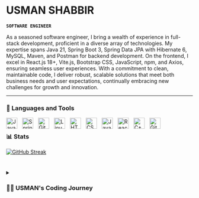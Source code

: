 #  USMAN SHABBIR

**`SOFTWARE ENGINEER`**

As a seasoned software engineer, I bring a wealth of experience in full-stack development, proficient in a diverse array of technologies. My expertise spans Java 21, Spring Boot 3, Spring Data JPA with Hibernate 6, MySQL, Maven, and Postman for backend development. On the frontend, I excel in React.js 18+, Vite.js, Bootstrap CSS, JavaScript, npm, and Axios, ensuring seamless user experiences. With a commitment to clean, maintainable code, I deliver robust, scalable solutions that meet both business needs and user expectations, continually embracing new challenges for growth and innovation.

---

### 🧰 Languages and Tools

<img align="left" alt="Java" width="30px" style="padding-right:10px;" src="https://cdn.jsdelivr.net/gh/devicons/devicon/icons/java/java-original.svg"/>
<img align="left" alt="Spring" width="30px" style="padding-right:10px;" src="https://cdn.jsdelivr.net/gh/devicons/devicon/icons/spring/spring-original.svg" />
<img align="left" alt="Git" width="30px" style="padding-right:10px;" src="https://cdn.jsdelivr.net/gh/devicons/devicon/icons/git/git-original.svg" />
<img align="left" alt="Linux" width="30px" style="padding-right:10px;" src="https://cdn.jsdelivr.net/gh/devicons/devicon/icons/linux/linux-original.svg" />
<img align="left" alt="HTML" width="30px" style="padding-right:10px;" src="https://cdn.jsdelivr.net/gh/devicons/devicon/icons/html5/html5-plain.svg" />
<img align="left" alt="CSS" width="30px" style="padding-right:10px;" src="https://cdn.jsdelivr.net/gh/devicons/devicon/icons/css3/css3-plain.svg" />
<img align="left" alt="JavaScript" width="30px" style="padding-right:10px;" src="https://cdn.jsdelivr.net/gh/devicons/devicon/icons/javascript/javascript-plain.svg" />
<img align="left" alt="React" width="30px" style="padding-right:10px;" src="https://cdn.jsdelivr.net/gh/devicons/devicon/icons/react/react-original.svg" />
<img align="left" alt="C++" width="30px" style="padding-right:10px;" src="https://cdn.jsdelivr.net/gh/devicons/devicon/icons/cplusplus/cplusplus-line.svg" />
<img align="left" alt="GitHub" width="30px" style="padding-right:10px;" src="https://cdn.jsdelivr.net/gh/devicons/devicon/icons/github/github-original.svg" />
<br />

### 📊 Stats
<a href="https://git.io/streak-stats"><img src="https://streak-stats.demolab.com?user=usmanshabbir&theme=dark&hide_border=true&hide_total_contributions=true" alt="GitHub Streak" /></a>

#

<details>
 <summary><h3>👨‍💻 USMAN's Coding Journey</h3></summary>
  As a full-stack developer, my journey in software engineering has been characterized by a dynamic blend of technical expertise and continuous learning. Armed with Java 21, Spring Boot 3, and Spring Data JPA (utilizing Hibernate 6), I've navigated the intricacies of back-end development with precision and finesse. My proficiency in crafting efficient, scalable solutions extends to database management, where I leverage MySQL alongside Maven for seamless project integration.

Beyond the server-side realm, I embrace the challenges of front-end development with zeal. Armed with React.js 18+, Vite.js, and Bootstrap CSS, I breathe life into user interfaces, ensuring a seamless and intuitive experience for end-users. My command over JavaScript, coupled with npm and Axios, empowers me to orchestrate seamless communication between client and server, ensuring robust functionality across the entire software ecosystem.

Throughout my journey, I've remained steadfast in my commitment to delivering high-quality software solutions. Whether architecting the back-end infrastructure or fine-tuning the front-end interface, my focus remains unwavering on crafting clean, maintainable code that exceeds both business objectives and user expectations. As I continue to evolve in this ever-changing landscape, I embrace each new challenge as an opportunity for growth, pushing the boundaries of innovation and excellence in software engineering.
